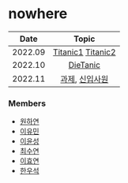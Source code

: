 # nowhere


|       Date       | Topic |
|:----------------:|:----------------------------------------:|
| 2022.09 | [Titanic1](https://kaggle-kr.tistory.com/17?category=868316) [Titanic2](https://kaggle-kr.tistory.com/18?category=868316)|
| 2022.10 | [DieTanic](https://www.kaggle.com/code/ash316/eda-to-prediction-dietanic/notebook) |
| 2022.11 | [과제](https://www.acmicpc.net/problem/13904), [신입사원](https://www.acmicpc.net/problem/1946) |





### Members
- [원하연](https://github.com/HayeonWon)
- [이유민](https://github.com/yourmean)
- [이윤성](https://github.com/YoonSungLee)
- [최수연](https://github.com/artenxia)
- [이효연](https://github.com/ihyo772)
- [한우석](https://github.com/hanwoo92)
